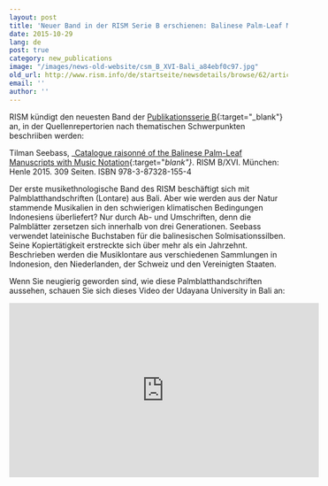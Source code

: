 ```yaml
---
layout: post
title: 'Neuer Band in der RISM Serie B erschienen: Balinese Palm-Leaf Manuscripts'
date: 2015-10-29
lang: de
post: true
category: new_publications
image: "/images/news-old-website/csm_B_XVI-Bali_a84ebf0c97.jpg"
old_url: http://www.rism.info/de/startseite/newsdetails/browse/62/article/64/new-volume-in-risms-series-b-balinese-palm-leaf-manuscripts.html
email: ''
author: ''
---
```


RISM kündigt den neuesten Band der [Publikationsserie B](http://www.rism.info/de/publikationen.html#c2619){:target="_blank"} an, in der Quellenrepertorien nach thematischen Schwerpunkten beschriiben werden:

Tilman Seebass, _[Catalogue raisonné of the Balinese Palm-Leaf Manuscripts with Music Notation](http://henle.de/de/detail/index.html?Titel=Catalogue+raisonn%C3%A9+of+the+Balinese+Palm-Leaf+Manuscripts+with+Music+Notation_2530){:target="_blank"}_. RISM B/XVI. München: Henle 2015. 309 Seiten. ISBN 978-3-87328-155-4

Der erste musikethnologische Band des RISM beschäftigt sich mit Palmblatthandschriften (Lontare) aus Bali. Aber wie werden aus der Natur stammende Musikalien in den schwierigen klimatischen Bedingungen Indonesiens überliefert? Nur durch Ab- und Umschriften, denn die Palmblätter zersetzen sich innerhalb von drei Generationen. Seebass verwendet lateinische Buchstaben für die balinesischen Solmisationssilben. Seine Kopiertätigkeit erstreckte sich über mehr als ein Jahrzehnt. Beschrieben werden die Musiklontare aus verschiedenen Sammlungen in Indonesion, den Niederlanden, der Schweiz und den Vereinigten Staaten.


Wenn Sie neugierig geworden sind, wie diese Palmblatthandschriften aussehen, schauen Sie sich dieses Video der Udayana University in Bali an:

<iframe width="560" height="315" src="https://www.youtube.com/embed/-lCIwWwPP0I" frameborder="0" allowfullscreen></iframe>


